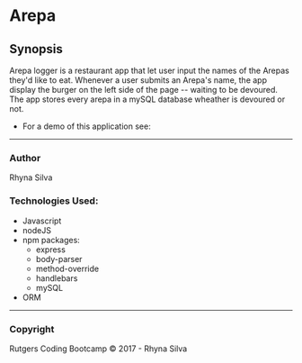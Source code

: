 # Arepa

## Synopsis
Arepa logger is a restaurant app that let user input the names of the Arepas they'd like to eat.  Whenever a user submits an Arepa's name, the app display the burger on the left side of the page -- waiting to be devoured.  The app stores every arepa in a mySQL database wheather is devoured or not. 


* For a demo of this application see: 

***
### Author

Rhyna Silva 

### Technologies Used:

* Javascript
* nodeJS
* npm packages:
  *  express
  *  body-parser
  *  method-override
  *	 handlebars
  *  mySQL
* ORM

***
### Copyright  
Rutgers Coding Bootcamp © 2017 - Rhyna Silva